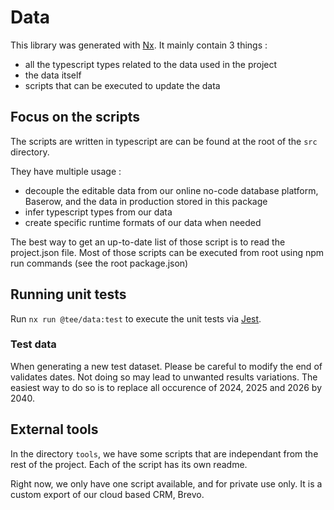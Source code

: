 # Data

This library was generated with [Nx](https://nx.dev).
It mainly contain 3 things : 
- all the typescript types related to the data used in the project
- the data itself
- scripts that can be executed to update the data

## Focus on the scripts
The scripts are written in typescript are can be found at the root of the `src` directory. 

They have multiple usage : 
- decouple the editable data from our online no-code database platform, Baserow, and the data in production stored in this package
- infer typescript types from our data
- create specific runtime formats of our data when needed

The best way to get an up-to-date list of those script is to read the project.json file. 
Most of those scripts can be executed from root using npm run commands (see the root package.json)

## Running unit tests

Run `nx run @tee/data:test` to execute the unit tests via [Jest](https://jestjs.io).

### Test data

When generating a new test dataset. Please be careful to modify the end of validates dates. Not doing so may lead to unwanted results variations. 
The easiest way to do so is to replace all occurence of 2024, 2025 and 2026 by 2040.  


## External tools 
In the directory `tools`, we have some scripts that are independant from the rest of the project. 
Each of the script has its own readme.

Right now, we only have one script available, and for private use only. 
It is a custom export of our cloud based CRM, Brevo.
